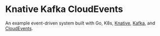 # Knative Kafka CloudEvents

An example event-driven system built with Go, K8s, [Knative](https://knative.dev/), [Kafka](https://kafka.apache.org/), and [CloudEvents](https://cloudevents.io/).
